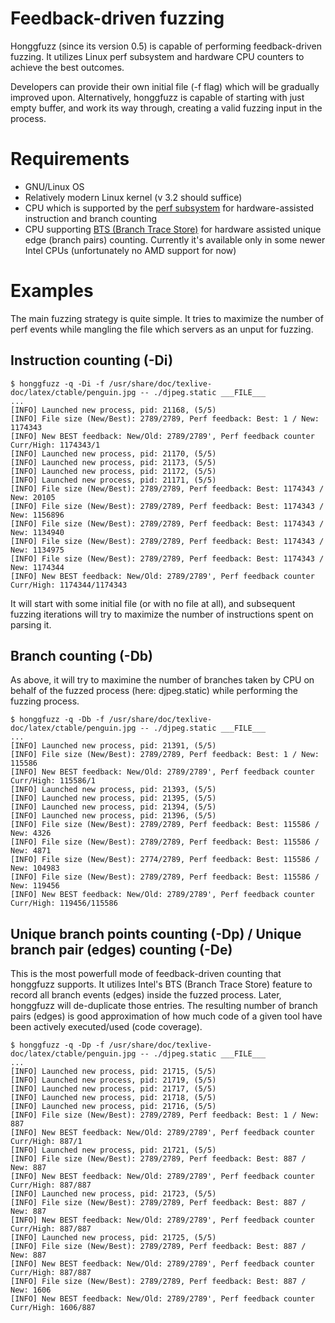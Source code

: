 # Feedback-driven fuzzing #

Honggfuzz (since its version 0.5) is capable of performing feedback-driven fuzzing. It utilizes Linux perf subsystem and hardware CPU counters to achieve the best outcomes.

Developers can provide their own initial file (-f flag) which will be gradually improved upon. Alternatively, honggfuzz is capable of starting with just empty buffer, and work its way through, creating a valid fuzzing input in the process.

# Requirements #
  * GNU/Linux OS
  * Relatively modern Linux kernel (v 3.2 should suffice)
  * CPU which is supported by the [perf subsystem](https://perf.wiki.kernel.org/index.php/Main_Page) for hardware-assisted instruction and branch counting
  * CPU supporting [BTS (Branch Trace Store)](https://software.intel.com/en-us/forums/topic/277868?language=es) for hardware assisted unique edge (branch pairs) counting. Currently it's available only in some newer Intel CPUs (unfortunately no AMD support for now)

# Examples #
The main fuzzing strategy is quite simple. It tries to maximize the number of perf events while mangling the file which servers as an unput for fuzzing.

## Instruction counting (-Di) ##

```
$ honggfuzz -q -Di -f /usr/share/doc/texlive-doc/latex/ctable/penguin.jpg -- ./djpeg.static ___FILE___
...
[INFO] Launched new process, pid: 21168, (5/5)
[INFO] File size (New/Best): 2789/2789, Perf feedback: Best: 1 / New: 1174343
[INFO] New BEST feedback: New/Old: 2789/2789', Perf feedback counter Curr/High: 1174343/1
[INFO] Launched new process, pid: 21170, (5/5)
[INFO] Launched new process, pid: 21173, (5/5)
[INFO] Launched new process, pid: 21172, (5/5)
[INFO] Launched new process, pid: 21171, (5/5)
[INFO] File size (New/Best): 2789/2789, Perf feedback: Best: 1174343 / New: 20105
[INFO] File size (New/Best): 2789/2789, Perf feedback: Best: 1174343 / New: 1156896
[INFO] File size (New/Best): 2789/2789, Perf feedback: Best: 1174343 / New: 1134940
[INFO] File size (New/Best): 2789/2789, Perf feedback: Best: 1174343 / New: 1134975
[INFO] File size (New/Best): 2789/2789, Perf feedback: Best: 1174343 / New: 1174344
[INFO] New BEST feedback: New/Old: 2789/2789', Perf feedback counter Curr/High: 1174344/1174343
```


It will start with some initial file (or with no file at all), and subsequent fuzzing iterations will try to maximize the number of instructions spent on parsing it.

## Branch counting (-Db) ##

As above, it will try to maximine the number of branches taken by CPU on behalf of the fuzzed process (here: djpeg.static) while performing the fuzzing process.

```
$ honggfuzz -q -Db -f /usr/share/doc/texlive-doc/latex/ctable/penguin.jpg -- ./djpeg.static ___FILE___
...
[INFO] Launched new process, pid: 21391, (5/5)
[INFO] File size (New/Best): 2789/2789, Perf feedback: Best: 1 / New: 115586
[INFO] New BEST feedback: New/Old: 2789/2789', Perf feedback counter Curr/High: 115586/1
[INFO] Launched new process, pid: 21393, (5/5)
[INFO] Launched new process, pid: 21395, (5/5)
[INFO] Launched new process, pid: 21394, (5/5)
[INFO] Launched new process, pid: 21396, (5/5)
[INFO] File size (New/Best): 2789/2789, Perf feedback: Best: 115586 / New: 4326
[INFO] File size (New/Best): 2789/2789, Perf feedback: Best: 115586 / New: 4871
[INFO] File size (New/Best): 2774/2789, Perf feedback: Best: 115586 / New: 104983
[INFO] File size (New/Best): 2789/2789, Perf feedback: Best: 115586 / New: 119456
[INFO] New BEST feedback: New/Old: 2789/2789', Perf feedback counter Curr/High: 119456/115586

```

## Unique branch points counting (-Dp) / Unique branch pair (edges) counting (-De) ##
This is the most powerfull mode of feedback-driven counting that honggfuzz supports. It utilizes Intel's BTS (Branch Trace Store) feature to record all branch events (edges) inside the fuzzed process. Later, honggfuzz will de-duplicate those entries. The resulting number of branch pairs (edges) is good approximation of how much code of a given tool have been actively executed/used (code coverage).

```
$ honggfuzz -q -Dp -f /usr/share/doc/texlive-doc/latex/ctable/penguin.jpg -- ./djpeg.static ___FILE___
...
[INFO] Launched new process, pid: 21715, (5/5)
[INFO] Launched new process, pid: 21719, (5/5)
[INFO] Launched new process, pid: 21717, (5/5)
[INFO] Launched new process, pid: 21718, (5/5)
[INFO] Launched new process, pid: 21716, (5/5)
[INFO] File size (New/Best): 2789/2789, Perf feedback: Best: 1 / New: 887
[INFO] New BEST feedback: New/Old: 2789/2789', Perf feedback counter Curr/High: 887/1
[INFO] Launched new process, pid: 21721, (5/5)
[INFO] File size (New/Best): 2789/2789, Perf feedback: Best: 887 / New: 887
[INFO] New BEST feedback: New/Old: 2789/2789', Perf feedback counter Curr/High: 887/887
[INFO] Launched new process, pid: 21723, (5/5)
[INFO] File size (New/Best): 2789/2789, Perf feedback: Best: 887 / New: 887
[INFO] New BEST feedback: New/Old: 2789/2789', Perf feedback counter Curr/High: 887/887
[INFO] Launched new process, pid: 21725, (5/5)
[INFO] File size (New/Best): 2789/2789, Perf feedback: Best: 887 / New: 887
[INFO] New BEST feedback: New/Old: 2789/2789', Perf feedback counter Curr/High: 887/887
[INFO] File size (New/Best): 2789/2789, Perf feedback: Best: 887 / New: 1606
[INFO] New BEST feedback: New/Old: 2789/2789', Perf feedback counter Curr/High: 1606/887
```
